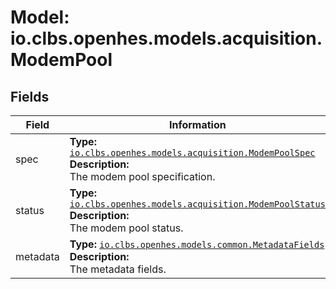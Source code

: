 # Model: io.clbs.openhes.models.acquisition.ModemPool

## Fields

| Field | Information |
| --- | --- |
| spec | <b>Type:</b> [`io.clbs.openhes.models.acquisition.ModemPoolSpec`](model-io-clbs-openhes-models-acquisition-modempoolspec.md)<br><b>Description:</b><br>The modem pool specification. |
| status | <b>Type:</b> [`io.clbs.openhes.models.acquisition.ModemPoolStatus`](model-io-clbs-openhes-models-acquisition-modempoolstatus.md)<br><b>Description:</b><br>The modem pool status. |
| metadata | <b>Type:</b> [`io.clbs.openhes.models.common.MetadataFields`](model-io-clbs-openhes-models-common-metadatafields.md)<br><b>Description:</b><br>The metadata fields. |

